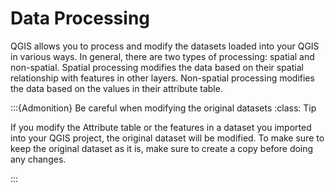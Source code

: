 # Data Processing

QGIS allows you to process and modify the datasets loaded into your QGIS in various ways. In general, there are two types of processing: spatial and non-spatial. Spatial processing modifies the data based on their spatial relationship with features in other layers. Non-spatial processing modifies the data based on the values in their attribute table. 

:::{Admonition} Be careful when modifying the original datasets
:class: Tip

If you modify the Attribute table or the features in a dataset you imported into your QGIS project, the original dataset will be modified. To make sure to keep the original dataset as it is, make sure to create a copy before doing any changes.

:::

